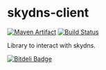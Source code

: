# skydns-client 

[![Maven Artifact](https://goo.gl/k355JT)](http://mvnrepository.com/artifact/net.anshulverma.skydns/skydns-client)
[![Build Status](https://travis-ci.org/anshulverma/skydns-client.svg?branch=master)](https://travis-ci.org/anshulverma/skydns-client)

Library to interact with skydns.


[![Bitdeli Badge](https://d2weczhvl823v0.cloudfront.net/anshulverma/skydns-client/trend.png)](https://bitdeli.com/free "Bitdeli Badge")

